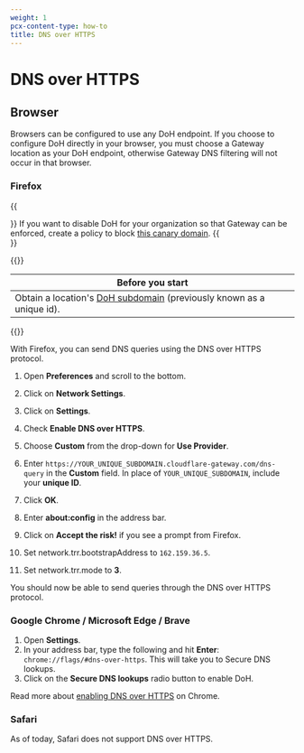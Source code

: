 ```yaml
---
weight: 1
pcx-content-type: how-to
title: DNS over HTTPS
---
```


# DNS over HTTPS

## Browser

Browsers can be configured to use any DoH endpoint. If you choose to configure DoH directly in your browser, you must choose a Gateway location as your DoH endpoint, otherwise Gateway DNS filtering will not occur in that browser.

### Firefox

{{<Aside type="note">}}
If you want to disable DoH for your organization so that Gateway can be enforced, create a policy to block [this canary domain](https://support.mozilla.org/en-US/kb/canary-domain-use-application-dnsnet).
{{</Aside>}}

{{<table-wrap>}}

| Before you start                                                                                                |
| --------------------------------------------------------------------------------------------------------------- |
| Obtain a location's [DoH subdomain](/cloudflare-one/glossary/#doh-subdomain) (previously known as a unique id). |

{{</table-wrap>}}

With Firefox, you can send DNS queries using the DNS over HTTPS protocol.

1.  Open **Preferences** and scroll to the bottom.

2.  Click on **Network Settings**.

3.  Click on **Settings**.

4.  Check **Enable DNS over HTTPS**.

5.  Choose **Custom** from the drop-down for **Use Provider**.

6.  Enter `https://YOUR_UNIQUE_SUBDOMAIN.cloudflare-gateway.com/dns-query` in the **Custom** field. In place of `YOUR_UNIQUE_SUBDOMAIN`, include your **unique ID**.

7.  Click **OK**.

8.  Enter **about:config** in the address bar.

9.  Click on **Accept the risk!** if you see a prompt from Firefox.

10. Set network.trr.bootstrapAddress to `162.159.36.5`.

11. Set network.trr.mode to **3**.

You should now be able to send queries through the DNS over HTTPS protocol.

### Google Chrome / Microsoft Edge / Brave

1.  Open **Settings**.
2.  In your address bar, type the following and hit **Enter**:
    `chrome://flags/#dns-over-https`. This will take you to Secure DNS lookups.
3.  Click on the **Secure DNS lookups** radio button to enable DoH.

Read more about [enabling DNS over HTTPS](https://www.chromium.org/developers/dns-over-https) on Chrome.

### Safari

As of today, Safari does not support DNS over HTTPS.
